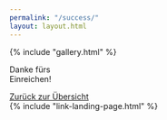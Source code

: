 ```yaml
---
permalink: "/success/"
layout: layout.html
--- 
```

<div class="section-gallery-submit" id="section-gallery-submit">
{% include "gallery.html" %}
</div>
<section class="section-success">
<div class="container-success">
    <p class="text-success title-subpage">Danke fürs<br>Einreichen!</p>
    <a class="link-success btn-submit" href="/index.html">Zurück zur Übersicht<a>
</div>
</section>
{% include "link-landing-page.html" %}
